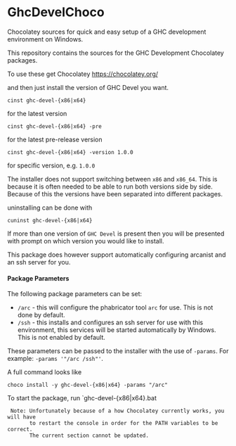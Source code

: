 # GhcDevelChoco
Chocolatey sources for quick and easy setup of a GHC development environment on Windows.

This repository contains the sources for the GHC Development Chocolatey packages.

To use these get Chocolatey https://chocolatey.org/

and then just install the version of GHC Devel you want.

    cinst ghc-devel-{x86|x64}

for the latest version

    cinst ghc-devel-{x86|x64} -pre 

for the latest pre-release version

    cinst ghc-devel-{x86|x64} -version 1.0.0

for specific version, e.g. `1.0.0`

The installer does not support switching between `x86` and `x86_64`. This is because it is often
needed to be able to run both versions side by side. Because of this the versions have been
separated into different packages.

uninstalling can be done with

    cuninst ghc-devel-{x86|x64}

If more than one version of `GHC Devel` is present then you will be presented with prompt on which version you
would like to install.

This package does however support automatically configuring arcanist and an ssh server for you.

#### Package Parameters
The following package parameters can be set:

 * `/arc` - this will configure the phabricator tool `arc` for use. This is not done by default.
 * `/ssh` - this installs and configures an ssh server for use with this environment, this services will be started automatically by Windows. This is not enabled by default.

These parameters can be passed to the installer with the use of `-params`.
For example: `-params '"/arc /ssh"'`.

A full command looks like

    choco install -y ghc-devel-{x86|x64} -params "/arc"

To start the package, run `ghc-devel-{x86|x64}.bat

     Note: Unfortunately because of a how Chocolatey currently works, you will have 
           to restart the console in order for the PATH variables to be correct. 
           The current section cannot be updated.
